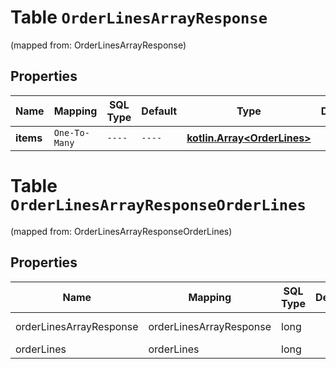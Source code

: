 
# Table `OrderLinesArrayResponse`
(mapped from: OrderLinesArrayResponse)

## Properties
Name | Mapping | SQL Type | Default | Type | Description | Notes
---- | ------- | -------- | ------- | ---- | ----------- | -----
**items** | `One-To-Many` | `----` | `----`  | [**kotlin.Array&lt;OrderLines&gt;**](OrderLines.md) |  |  [optional]


# **Table `OrderLinesArrayResponseOrderLines`**
(mapped from: OrderLinesArrayResponseOrderLines)

## Properties
Name | Mapping | SQL Type | Default | Type | Description | Notes
---- | ------- | -------- | ------- | ---- | ----------- | -----
orderLinesArrayResponse | orderLinesArrayResponse | long | | kotlin.Long | Primary Key | *one*
orderLines | orderLines | long | | kotlin.Long | Foreign Key | *many*



